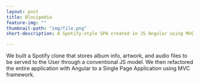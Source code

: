 ```yaml
---
layout: post
title: Blocipedia
feature-img: ""
thumbnail-path: "img/file.png"
short-description: A Spotify-style SPA created in JS Angular using MVC

---
```

We built a Spotify clone that stores album info, artwork, and audio files to be served to the User through a conventional JS model. We then refactored the entire application with Angular to a Single Page Application using MVC framework.
